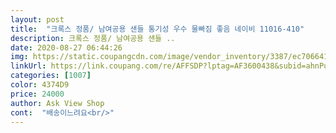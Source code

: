 ```yaml
---
layout: post 
title:  "크록스 정품/ 남여공용 샌들 통기성 우수 물빠짐 좋음 네이비 11016-410" 
description: 크록스 정품/ 남여공용 샌들 ..
date: 2020-08-27 06:44:26 
img: https://static.coupangcdn.com/image/vendor_inventory/3387/ec706641ee9af1d3b178ab6e2782a07fac72e1243c9b47b6381cb1ad84c1.jpg 
linkUrl: https://link.coupang.com/re/AFFSDP?lptag=AF3600438&subid=ahnPublicAsk&pageKey=1653757058&itemId=2817556783&vendorItemId=71356083533&traceid=V0-113-8b2f94ffe573a850 
categories: [1007] 
color: 4374D9 
price: 24000 
author: Ask View Shop 
cont:  "배송이느려요<br/>" 
---
```

